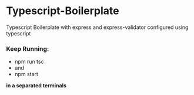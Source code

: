 # Typescript-Boilerplate
Typescript Boilerplate with express and express-validator configured using typescript

### Keep Running:
* npm run tsc
* and
* npm start

**in a separated terminals**
